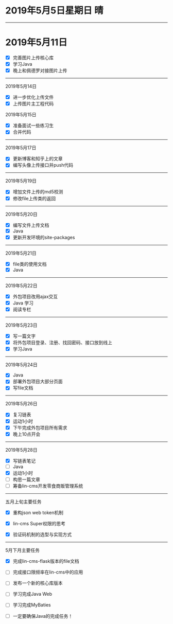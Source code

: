 # 2019年5月5日星期日 晴

---

# 2019年5月11日
- [x] 完善图片上传核心库
- [x] 学习Java
- [x] 晚上和佩德罗对接图片上传

--- 

2019年5月14日
- [x] 进一步优化上传文件
- [x] 上传图片主工程代码

2019年5月15日
- [x] 准备面试一些练习生
- [x] 合并代码

---

2019年5月17日
- [x] 更新博客和知乎上的文章
- [x] 编写头像上传接口并push代码

---
2019年5月19日
- [x] 增加文件上传的md5校测
- [x] 修改file上传类的返回  

--- 

2019年5月20日
- [x] 编写文件上传文档
- [x] Java
- [x] 更新开发环境的site-packages

---

2019年5月21日
- [x] file类的使用文档
- [x] Java

---

2019年5月22日
- [x] 外包项目改用ajax交互
- [x] Java 学习
- [x] 阅读专栏

---

2019年5月23日
- [x] 写一篇文字
- [x] 将外包项目登录、注册、找回密码、接口放到线上
- [x] 学习Java

---

2019年5月24日
- [x] Java
- [x] 部署外包项目大部分页面
- [x] 写file文档

---

2019年5月26日
- [x] 复习链表
- [x] 运动1小时
- [x] 下午完成外包项目所有需求
- [x] 晚上10点开会

---

2019年5月28日
- [x] 写链表笔记
- [ ] Java
- [x] 运动1小时
- [ ] 构思一篇文章
- [ ] 筹备lin-cms开发零食商贩管理系统

---

五月上旬主要任务
- [x] 重构json web token机制
- [x] lin-cms Super权限的思考
- [x] 验证码机制的选型与实现方式


--- 

5月下月主要任务
- [x] 完成lin-cms-flask版本的file文档
- [ ] 完成接口限频率在lin-cms中的应用
- [ ] 发布一个新的核心库版本
- [ ] 学习完成Java Web
- [ ] 学习完成MyBaties
- [ ] 一定要确保Java的完成任务！

